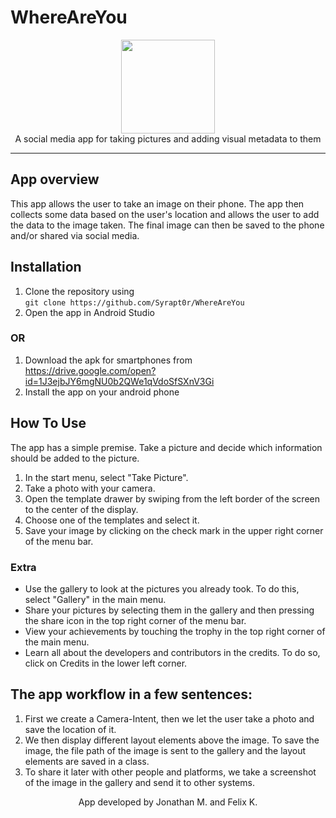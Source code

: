 # WhereAreYou
<p align="center">
  <img src="http://lh3.googleusercontent.com/gN6iBKP1b2GTXZZoCxhyXiYIAh8QJ_8xzlhEK6csyDadA4GdkEdIEy9Bc8s5jozt1g=w300" width=150 height="auto"><br>
  A social media app for taking pictures and adding visual metadata to them</p>
<hr>

## App overview
This app allows the user to take an image on their phone. The app then collects some data based on the user's location and allows the user to add the data to the image taken. The final image can then be saved to the phone and/or shared via social media.

## Installation
1. Clone the repository using<br>
`git clone https://github.com/Syrapt0r/WhereAreYou`
1. Open the app in Android Studio
### OR
1. Download the apk for smartphones from<br>
https://drive.google.com/open?id=1J3ejbJY6mgNU0b2QWe1qVdoSfSXnV3Gi
1. Install the app on your android phone

## How To Use
The app has a simple premise. Take a picture and decide which information should be added to the picture.
1. In the start menu, select "Take Picture".
1. Take a photo with your camera.
1. Open the template drawer by swiping from the left border of the screen to the center of the display.
1. Choose one of the templates and select it.
1. Save your image by clicking on the check mark in the upper right corner of the menu bar.<br>

### Extra
- Use the gallery to look at the pictures you already took. To do this, select "Gallery" in the main menu.
- Share your pictures by selecting them in the gallery and then pressing the share icon in the top right corner of the menu bar.
- View your achievements by touching the trophy in the top right corner of the main menu.
- Learn all about the developers and contributors in the credits. To do so, click on Credits in the lower left corner.

## The app workflow in a few sentences:
1. First we create a Camera-Intent, then we let the user take a photo and save the location of it.
1. We then display different layout elements above the image. To save the image, the file path of the image is sent to the gallery and the layout elements are saved in a class.
1. To share it later with other people and platforms, we take a screenshot of the image in the gallery and send it to other systems.

<p align="center">App developed by Jonathan M. and Felix K.</p>
